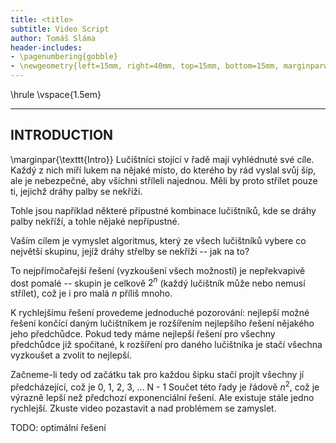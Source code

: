 ```yaml
---
title: <title>
subtitle: Video Script
author: Tomáš Sláma
header-includes:
- \pagenumbering{gobble}
- \newgeometry{left=15mm, right=40mm, top=15mm, bottom=15mm, marginparwidth=30mm}
---
```


\hrule
\vspace{1.5em}

---
INTRODUCTION
---

\marginpar{\texttt{Intro}}
Lučištníci stojící v řadě mají vyhlédnuté své cíle.
Každý z nich míří lukem na nějaké místo, do kterého by rád vyslal svůj šíp, ale je nebezpečné, aby všichni stříleli najednou.
Měli by proto střílet pouze ti, jejichž dráhy palby se nekříží.

Tohle jsou například některé přípustné kombinace lučištníků, kde se dráhy palby nekříží, a tohle nějaké nepřípustné.

Vaším cílem je vymyslet algoritmus, který ze všech lučištníků vybere co největší skupinu, jejíž dráhy střelby se nekříží -- jak na to?

To nejpřímočařejší řešení (vyzkoušení všech možností) je nepřekvapivě dost pomalé -- skupin je celkově $2^n$ (každý lučištník může nebo nemusí střílet), což je i pro malá $n$ příliš mnoho.

K rychlejšímu řešení provedeme jednoduché pozorování: nejlepší možné řešení končící daným lučištníkem je rozšířením nejlepšího řešení nějakého jeho předchůdce.
Pokud tedy máme nejlepší řešení pro všechny předchůdce již spočítané, k rozšíření pro daného lučištníka je stačí všechna vyzkoušet a zvolit to nejlepší. <!-- animace posouvání šipky; udělat čáru a dát tam label již spočítané, pak jít šipkou a zkontrolovat to -->

Začneme-li tedy od začátku tak pro každou šipku stačí projít všechny jí předcházející, což je 0, 1, 2, 3, ... N - 1
Součet této řady je řádově $n^2$, což je výrazně lepší než předchozí exponenciální řešení.
Ale existuje stále jedno rychlejší.
Zkuste video pozastavit a nad problémem se zamyslet.

TODO: optimální řešení

